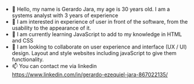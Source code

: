 - 👋 Hello, my name is Gerardo Jara, my age is 30 years old. I am a systems analyst with 3 years of experience
- 👀 I am interested in experience of user in front of the software, from the usability to the appearance of it.
- 🌱 I am currently learning JavaScript to add to my knowledge in HTML and CSS
- 💞️ I am looking to collaborate on user experience and interface (UX / UI) design. Layout and style websites including javaScript to give them functionality.
- 📫 You can contact me via linkedin https://www.linkedin.com/in/gerardo-ezequiel-jara-867022135/

<!---
Gera-Jara/Gera-Jara is a ✨ special ✨ repository because its `README.md` (this file) appears on your GitHub profile.
You can click the Preview link to take a look at your changes.
--->
